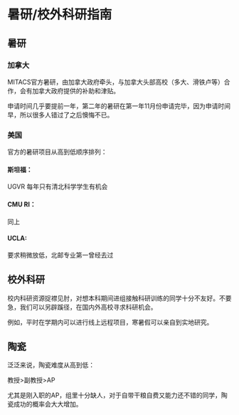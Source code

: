 # 暑研/校外科研指南

## 暑研

### 加拿大

MITACS官方暑研，由加拿大政府牵头，与加拿大头部高校（多大、滑铁卢等）合作，会有加拿大政府提供的补助和津贴。

申请时间几乎要提前一年，第二年的暑研在第一年11月份申请完毕，因为申请时间早，所以很多人错过了之后懊悔不已。

### 美国

官方的暑研项目从高到低顺序排列：

#### 斯坦福：&#x20;

UGVR 每年只有清北科学学生有机会

#### CMU RI：

同上

#### UCLA:&#x20;

要求稍微放低，北邮专业第一曾经去过

## 校外科研

校内科研资源捉襟见肘，对想本科期间进组接触科研训练的同学十分不友好。不要急，我们可以另辟蹊径，在国内外高校寻求科研机会。

例如，平时在学期内可以进行线上远程项目，寒暑假可以亲自到实地研究。

## 陶瓷

泛泛来说，陶瓷难度从高到低：

教授>副教授>AP

尤其是刚入职的AP，组里十分缺人，对于自带干粮自费又能力还不错的同学，陶瓷成功的概率会大大增加。

